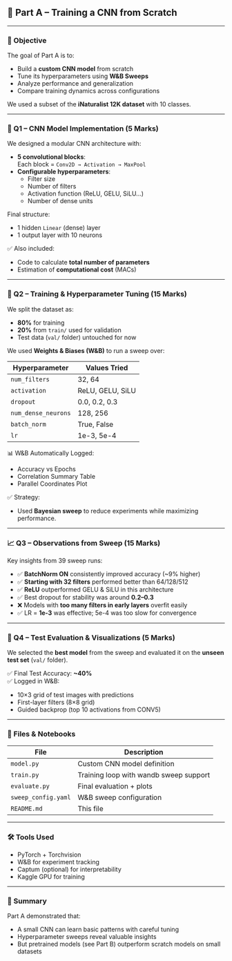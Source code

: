 ## 🧠 Part A – Training a CNN from Scratch

---

### 📌 Objective

The goal of Part A is to:
- Build a **custom CNN model** from scratch  
- Tune its hyperparameters using **W&B Sweeps**  
- Analyze performance and generalization  
- Compare training dynamics across configurations

We used a subset of the **iNaturalist 12K dataset** with 10 classes.

---

### 🧱 Q1 – CNN Model Implementation (5 Marks)

We designed a modular CNN architecture with:

- **5 convolutional blocks**:  
  Each block = `Conv2D → Activation → MaxPool`
- **Configurable hyperparameters**:  
  - Filter size  
  - Number of filters  
  - Activation function (ReLU, GELU, SiLU...)  
  - Number of dense units

Final structure:
- 1 hidden `Linear` (dense) layer  
- 1 output layer with 10 neurons

✅ Also included:
- Code to calculate **total number of parameters**
- Estimation of **computational cost** (MACs)

---

### 🧪 Q2 – Training & Hyperparameter Tuning (15 Marks)

We split the dataset as:
- **80%** for training  
- **20%** from `train/` used for validation  
- Test data (`val/` folder) untouched for now

We used **Weights & Biases (W&B)** to run a sweep over:

| Hyperparameter | Values Tried |
|----------------|--------------|
| `num_filters` | 32, 64 |
| `activation` | ReLU, GELU, SiLU |
| `dropout` | 0.0, 0.2, 0.3 |
| `num_dense_neurons` | 128, 256 |
| `batch_norm` | True, False |
| `lr` | 1e-3, 5e-4 |

📊 W&B Automatically Logged:
- Accuracy vs Epochs  
- Correlation Summary Table  
- Parallel Coordinates Plot  

✅ Strategy:
- Used **Bayesian sweep** to reduce experiments while maximizing performance.

---

### 📈 Q3 – Observations from Sweep (15 Marks)

Key insights from 39 sweep runs:

- ✅ **BatchNorm ON** consistently improved accuracy (~9% higher)
- ✅ **Starting with 32 filters** performed better than 64/128/512
- ✅ **ReLU** outperformed GELU & SiLU in this architecture
- ✅ Best dropout for stability was around **0.2–0.3**
- ❌ Models with **too many filters in early layers** overfit easily
- ✅ LR = **1e-3** was effective; 5e-4 was too slow for convergence

---

### 🧪 Q4 – Test Evaluation & Visualizations (5 Marks)

We selected the **best model** from the sweep and evaluated it on the **unseen test set** (`val/` folder).

✅ Final Test Accuracy: **~40%**  
✅ Logged in W&B:
- 10×3 grid of test images with predictions  
- First-layer filters (8×8 grid)  
- Guided backprop (top 10 activations from CONV5)

---

### 🔗 Files & Notebooks

| File | Description |
|------|-------------|
| `model.py` | Custom CNN model definition |
| `train.py` | Training loop with wandb sweep support |
| `evaluate.py` | Final evaluation + plots |
| `sweep_config.yaml` | W&B sweep configuration |
| `README.md` | This file |

---

### 🛠️ Tools Used

- PyTorch + Torchvision  
- W&B for experiment tracking  
- Captum (optional) for interpretability  
- Kaggle GPU for training  

---

### 🏁 Summary

Part A demonstrated that:
- A small CNN can learn basic patterns with careful tuning  
- Hyperparameter sweeps reveal valuable insights  
- But pretrained models (see Part B) outperform scratch models on small datasets
